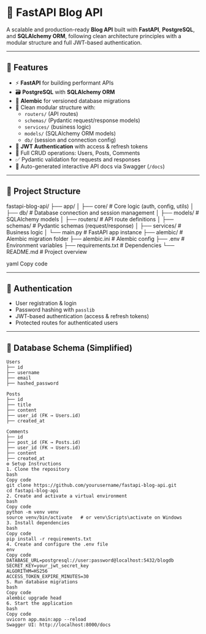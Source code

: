 # 📝 FastAPI Blog API

A scalable and production-ready **Blog API** built with **FastAPI**, **PostgreSQL**, and **SQLAlchemy ORM**, following clean architecture principles with a modular structure and full JWT-based authentication.

---

## 🚀 Features

- ⚡ **FastAPI** for building performant APIs
- 🗃️ **PostgreSQL** with **SQLAlchemy ORM**
- 🔄 **Alembic** for versioned database migrations
- 🧱 Clean modular structure with:
  - `routers/` (API routes)
  - `schemas/` (Pydantic request/response models)
  - `services/` (business logic)
  - `models/` (SQLAlchemy ORM models)
  - `db/` (session and connection config)
- 🔐 **JWT Authentication** with access & refresh tokens
- 🧾 Full CRUD operations: Users, Posts, Comments
- ✅ Pydantic validation for requests and responses
- 📄 Auto-generated interactive API docs via Swagger (`/docs`)

---

## 📁 Project Structure

fastapi-blog-api/
├── app/
│ ├── core/ # Core logic (auth, config, utils)
│ ├── db/ # Database connection and session management
│ ├── models/ # SQLAlchemy models
│ ├── routers/ # API route definitions
│ ├── schemas/ # Pydantic schemas (request/response)
│ ├── services/ # Business logic
│ └── main.py # FastAPI app instance
├── alembic/ # Alembic migration folder
├── alembic.ini # Alembic config
├── .env # Environment variables
├── requirements.txt # Dependencies
└── README.md # Project overview

yaml
Copy code

---

## 🔐 Authentication

- User registration & login
- Password hashing with `passlib`
- JWT-based authentication (access & refresh tokens)
- Protected routes for authenticated users

---

## 🧠 Database Schema (Simplified)

```text
Users
├── id
├── username
├── email
├── hashed_password

Posts
├── id
├── title
├── content
├── user_id (FK → Users.id)
├── created_at

Comments
├── id
├── post_id (FK → Posts.id)
├── user_id (FK → Users.id)
├── content
├── created_at
⚙️ Setup Instructions
1. Clone the repository
bash
Copy code
git clone https://github.com/yourusername/fastapi-blog-api.git
cd fastapi-blog-api
2. Create and activate a virtual environment
bash
Copy code
python -m venv venv
source venv/bin/activate   # or venv\Scripts\activate on Windows
3. Install dependencies
bash
Copy code
pip install -r requirements.txt
4. Create and configure the .env file
env
Copy code
DATABASE_URL=postgresql://user:password@localhost:5432/blogdb
SECRET_KEY=your_jwt_secret_key
ALGORITHM=HS256
ACCESS_TOKEN_EXPIRE_MINUTES=30
5. Run database migrations
bash
Copy code
alembic upgrade head
6. Start the application
bash
Copy code
uvicorn app.main:app --reload
Swagger UI: http://localhost:8000/docs

